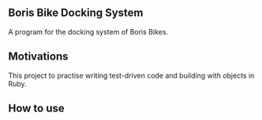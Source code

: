 ## Boris Bike Docking System ##
A program for the docking system of Boris Bikes.

## Motivations ##
This project to practise writing test-driven code and building with objects in Ruby.

## How to use ##
